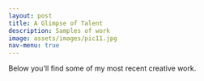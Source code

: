 ```yaml
---
layout: post
title: A Glimpse of Talent
description: Samples of work
image: assets/images/pic11.jpg
nav-menu: true
---
```


Below you'll find some of my most recent creative work.
